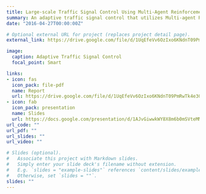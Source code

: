 ```yaml
---
title: Large-scale Traffic Signal Control Using Multi-Agent Reinforcement Learning
summary: An adaptive traffic signal control that utilizes Multi-agent RL to change the timing of traffic singals based on the density of traffic in different sections of the road network. Local agents consist of Deep-Q Learning agents.
date: "2016-04-27T00:00:00Z"

# Optional external URL for project (replaces project detail page).
external_link: https://drive.google.com/file/d/1UqEfeVv6OzIxo6KNdnT09PmRwTk4e3Gc/view?usp=sharing

image:
  caption: Adaptive Traffic Signal Control
  focal_point: Smart

links:
- icon: fas
  icon_pack: file-pdf
  name: Report
  url: https://drive.google.com/file/d/1UqEfeVv6OzIxo6KNdnT09PmRwTk4e3Gc/view?usp=sharing
- icon: fab
  icon_pack: presentation
  name: Slides
  url: https://docs.google.com/presentation/d/1AJvGiwwkWY8X8m6b0mSVteMMpWsoT8r4/edit?usp=sharing&ouid=108603998728623664156&rtpof=true&sd=true
url_code: ""
url_pdf: ""
url_slides: ""
url_video: ""

# Slides (optional).
#   Associate this project with Markdown slides.
#   Simply enter your slide deck's filename without extension.
#   E.g. `slides = "example-slides"` references `content/slides/example-slides.md`.
#   Otherwise, set `slides = ""`.
slides: ""
---
```

